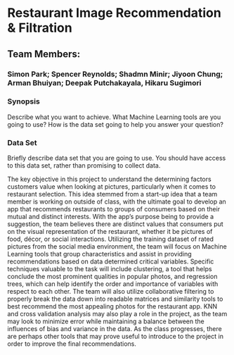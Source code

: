 # Restaurant Image Recommendation & Filtration


## Team Members: 
### Simon Park; Spencer Reynolds; Shadmn Minir; Jiyoon Chung; Arman Bhuiyan; Deepak Putchakayala, Hikaru Sugimori

### Synopsis
Describe what you want to achieve. What Machine Learning tools are you going to use? How is the data set going to help you answer your question?

### Data Set
Briefly describe data set that you are going to use. You should have access to this data set, rather than promising to collect data.

The key objective in this project to understand the determining factors customers value when looking at pictures, particularly when it comes to restaurant selection. This idea stemmed from a start-up idea that a team member is working on outside of class, with the ultimate goal to develop an app that recommends restaurants to groups of consumers based on their mutual and distinct interests. With the app’s purpose being to provide a suggestion, the team believes there are distinct values that consumers put on the visual representation of the restaurant, whether it be pictures of food, décor, or social interactions.
Utilizing the training dataset of rated pictures from the social media environment, the team will focus on Machine Learning tools that group characteristics and assist in providing recommendations based on data determined critical variables. Specific techniques valuable to the task will include clustering, a tool that helps conclude the most prominent qualities in popular photos, and regression trees, which can help identify the order and importance of variables with respect to each other. The team will also utilize collaborative filtering to properly break the data down into readable matrices and similarity tools to best recommend the most appealing photos for the restaurant app. KNN and cross validation analysis may also play a role in the project, as the team may look to minimize error while maintaining a balance between the influences of bias and variance in the data. As the class progresses, there are perhaps other tools that may prove useful to introduce to the project in order to improve the final recommendations.
